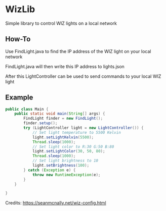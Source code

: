 # WizLib
Simple library to control WIZ lights on a local network

## How-To

Use FindLight.java to find the IP address of the WIZ light on your local network

FindLight.java will then write this IP address to lights.json

After this LightController can be used to send commands to your local WIZ light

## Example

```java
public class Main {
    public static void main(String[] args) {
        FindLight finder = new FindLight();
        finder.setup();
        try (LightController light = new LightController()) {
            // Set light temperature to 5500 Kelvin
            light.setLightKelvin(5500);
            Thread.sleep(1000);
            // Set light color to R:30 G:50 B:80
            light.setLightColor(30, 50, 80);
            Thread.sleep(1000);
            // Set light brightness to 10
            light.setBrightness(100);
        } catch (Exception e) {
            throw new RuntimeException(e);
        }
    }

}

```


Credits: https://seanmcnally.net/wiz-config.html
